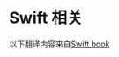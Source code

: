 # Swift 相关

以下翻译内容来自[Swift book](https://docs.swift.org/swift-book/documentation/the-swift-programming-language/)
